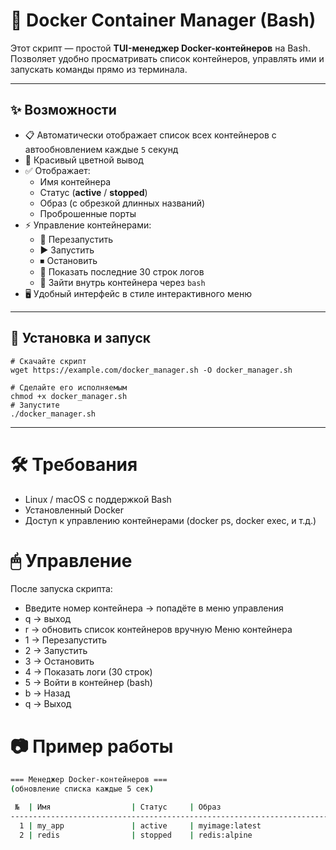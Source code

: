 # 🐳 Docker Container Manager (Bash)

Этот скрипт — простой **TUI-менеджер Docker-контейнеров** на Bash.  
Позволяет удобно просматривать список контейнеров, управлять ими и запускать команды прямо из терминала.

---

## ✨ Возможности
- 📋 Автоматически отображает список всех контейнеров с автообновлением каждые `5` секунд
- 🎨 Красивый цветной вывод
- ✅ Отображает:
  - Имя контейнера
  - Статус (**active** / **stopped**)
  - Образ (с обрезкой длинных названий)
  - Проброшенные порты
- ⚡ Управление контейнерами:
  - 🔄 Перезапустить
  - ▶️ Запустить
  - ⏹ Остановить
  - 📜 Показать последние 30 строк логов
  - 🐚 Зайти внутрь контейнера через `bash`
- 🖥 Удобный интерфейс в стиле интерактивного меню

---

## 🚀 Установка и запуск

    # Скачайте скрипт
    wget https://example.com/docker_manager.sh -O docker_manager.sh

    # Сделайте его исполняемым
    chmod +x docker_manager.sh
    # Запустите
    ./docker_manager.sh

---

# 🛠 Требования
  - Linux / macOS с поддержкой Bash
  - Установленный Docker
  - Доступ к управлению контейнерами (docker ps, docker exec, и т.д.)

# 🖱 Управление
  После запуска скрипта:
  - Введите номер контейнера → попадёте в меню управления
  - q → выход
  - r → обновить список контейнеров вручную
  Меню контейнера
  - 1 → Перезапустить
  - 2 → Запустить
  - 3 → Остановить
  - 4 → Показать логи (30 строк)
  - 5 → Войти в контейнер (bash)
  - b → Назад
  - q → Выход

# 📷 Пример работы
```bash
=== Менеджер Docker-контейнеров ===
(обновление списка каждые 5 сек)

 №  | Имя                  | Статус     | Образ                          | Порты
------------------------------------------------------------------------------------------
  1 | my_app               | active     | myimage:latest                 | 8080
  2 | redis                | stopped    | redis:alpine                   | N/A
